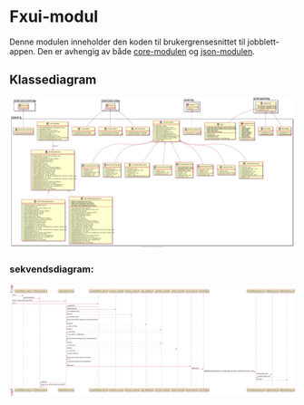 # Fxui-modul
Denne modulen inneholder den koden til brukergrensesnittet til jobblett-appen. Den er avhengig av både [core-modulen](src/main/resources/jobblett/core) og [json-modulen](src/main/resources/jobblett/json).

## Klassediagram
![Klassediagram av core-modulen](/jobblett/pictures/fxui_class_diagram.png)

### sekvendsdiagram:

![](/jobblett/pictures/sekvensdiagram.png)
